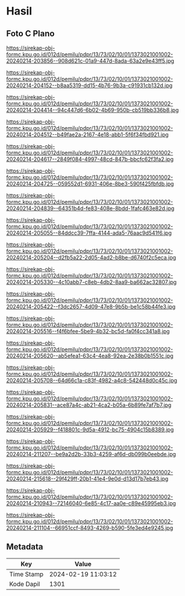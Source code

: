 # Hasil

## Foto C Plano

https://sirekap-obj-formc.kpu.go.id/012d/pemilu/pdpr/13/73/02/10/01/1373021001002-20240214-203856--908d621c-01a9-447d-8ada-63a2e9e43ff5.jpg

https://sirekap-obj-formc.kpu.go.id/012d/pemilu/pdpr/13/73/02/10/01/1373021001002-20240214-204152--b8aa5319-dd15-4b76-9b3a-c91931cb132d.jpg

https://sirekap-obj-formc.kpu.go.id/012d/pemilu/pdpr/13/73/02/10/01/1373021001002-20240214-204414--94c447d6-6b02-4b69-950b-cb519bb336b8.jpg

https://sirekap-obj-formc.kpu.go.id/012d/pemilu/pdpr/13/73/02/10/01/1373021001002-20240214-204512--b49fae2a-2167-4e18-abb1-5f6f34fbd921.jpg

https://sirekap-obj-formc.kpu.go.id/012d/pemilu/pdpr/13/73/02/10/01/1373021001002-20240214-204617--2849f084-4997-48cd-847b-bbcfc62f3fa2.jpg

https://sirekap-obj-formc.kpu.go.id/012d/pemilu/pdpr/13/73/02/10/01/1373021001002-20240214-204725--059552d1-6931-406e-8be3-590f425fbfdb.jpg

https://sirekap-obj-formc.kpu.go.id/012d/pemilu/pdpr/13/73/02/10/01/1373021001002-20240214-204839--64351b4d-fe83-408e-8bdd-1fafc463e82d.jpg

https://sirekap-obj-formc.kpu.go.id/012d/pemilu/pdpr/13/73/02/10/01/1373021001002-20240214-205055--84ddcc39-7ffa-4144-ada5-76aac9d541f6.jpg

https://sirekap-obj-formc.kpu.go.id/012d/pemilu/pdpr/13/73/02/10/01/1373021001002-20240214-205204--d2fb5a22-2d05-4ad2-b8be-d6740f2c5eca.jpg

https://sirekap-obj-formc.kpu.go.id/012d/pemilu/pdpr/13/73/02/10/01/1373021001002-20240214-205330--4c10abb7-c8eb-4db2-8aa9-ba662ac32807.jpg

https://sirekap-obj-formc.kpu.go.id/012d/pemilu/pdpr/13/73/02/10/01/1373021001002-20240214-205422--f3dc2657-4d09-47e8-9b5b-be1c58b44fe3.jpg

https://sirekap-obj-formc.kpu.go.id/012d/pemilu/pdpr/13/73/02/10/01/1373021001002-20240214-205516--f4f6bfee-5be9-4b32-bc5d-fa0f4cc341a8.jpg

https://sirekap-obj-formc.kpu.go.id/012d/pemilu/pdpr/13/73/02/10/01/1373021001002-20240214-205620--ab5efea1-63c4-4ea8-92ea-2e38b0b1551c.jpg

https://sirekap-obj-formc.kpu.go.id/012d/pemilu/pdpr/13/73/02/10/01/1373021001002-20240214-205708--64d66c1a-c83f-4982-a4c8-542448d0c45c.jpg

https://sirekap-obj-formc.kpu.go.id/012d/pemilu/pdpr/13/73/02/10/01/1373021001002-20240214-205831--ace87a4c-ab21-4ca2-b05a-6b89fe7af7b7.jpg

https://sirekap-obj-formc.kpu.go.id/012d/pemilu/pdpr/13/73/02/10/01/1373021001002-20240214-205929--f418801c-9d5a-4912-bc75-4904c15b8389.jpg

https://sirekap-obj-formc.kpu.go.id/012d/pemilu/pdpr/13/73/02/10/01/1373021001002-20240214-211207--be9a2d2b-33b3-4259-af6d-db099b0eebde.jpg

https://sirekap-obj-formc.kpu.go.id/012d/pemilu/pdpr/13/73/02/10/01/1373021001002-20240214-215618--29f429ff-20b1-41e4-9e0d-d13d17b7eb43.jpg

https://sirekap-obj-formc.kpu.go.id/012d/pemilu/pdpr/13/73/02/10/01/1373021001002-20240214-210943--72146040-6e85-4c17-aa0e-c89e45995eb3.jpg

https://sirekap-obj-formc.kpu.go.id/012d/pemilu/pdpr/13/73/02/10/01/1373021001002-20240214-211104--66951ccf-8493-4269-b590-5fe3ed4e9245.jpg


## Metadata

| Key        | Value               |
| ---------- | ------------------- |
| Time Stamp | 2024-02-19 11:03:12 |
| Kode Dapil | 1301                |



